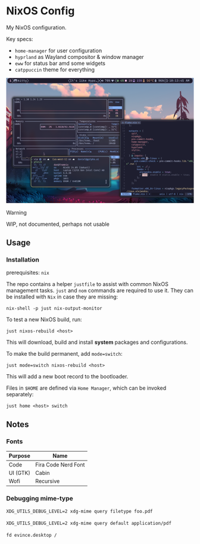 # NixOS Config

My NixOS configuration.

Key specs:

- `home-manager` for user configuration
- `hyprland` as Wayland compositor & window manager
- `eww` for status bar amd some widgets
- `catppuccin` theme for everything

![assets/NixOS-rice.png](assets/NixOS-rice.png)

> [!WARNING]  
> WIP, not documented, perhaps not usable

## Usage

### Installation

prerequisites: `nix`

The repo contains a helper `justfile` to assist with common NixOS management tasks.
`just` and `nom` commands are required to use it. They can be installed with `Nix` in case they are missing:

```shell
nix-shell -p just nix-output-monitor
```

To test a new NixOS build, run:

```shell
just nixos-rebuild <host>
```

This will download, build and install **system** packages and configurations.

To make the build permanent, add `mode=switch`:

```shell
just mode=switch nixos-rebuild <host>
```

This will add a new boot record to the bootloader.

Files in `$HOME` are defined via `Home Manager`, which can be invoked separately:

```shell
just home <host> switch
```

## Notes

### Fonts

| Purpose | Name |
|----------|----------|
| Code    | Fira Code Nerd Font |
| UI (GTK)    | Cabin   |
| Wofi    | Recursive  |

### Debugging mime-type

```shell
XDG_UTILS_DEBUG_LEVEL=2 xdg-mime query filetype foo.pdf

XDG_UTILS_DEBUG_LEVEL=2 xdg-mime query default application/pdf

fd evince.desktop /
```
